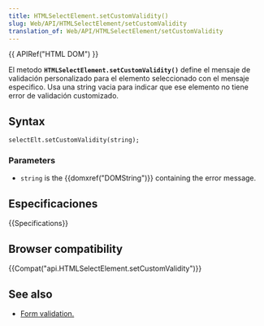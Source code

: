 ```yaml
---
title: HTMLSelectElement.setCustomValidity()
slug: Web/API/HTMLSelectElement/setCustomValidity
translation_of: Web/API/HTMLSelectElement/setCustomValidity
---
```


{{ APIRef("HTML DOM") }}

El metodo **`HTMLSelectElement.setCustomValidity()`** define el mensaje de validación personalizado para el elemento seleccionado con el mensaje especifico. Usa una string vacia para indicar que ese elemento no tiene error de validación customizado.

## Syntax

```
selectElt.setCustomValidity(string);
```

### Parameters

- `string` is the {{domxref("DOMString")}} containing the error message.

## Especificaciones

{{Specifications}}

## Browser compatibility

{{Compat("api.HTMLSelectElement.setCustomValidity")}}

## See also

- [Form validation.](/es/docs/Web/Guide/HTML/HTML5/Constraint_validation)
